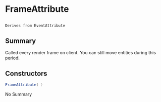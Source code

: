 # FrameAttribute

## 
```c#
Derives from EventAttribute
```

## Summary

Called every render frame on client. You can still move entities during this period.
## Constructors

```c#
FrameAttribute( ) 
```
No Summary
